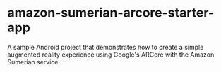 # amazon-sumerian-arcore-starter-app
A sample Android project that demonstrates how to create a simple augmented reality experience using Google's ARCore with the Amazon Sumerian service.
